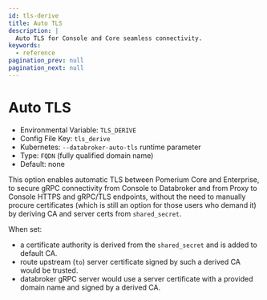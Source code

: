 ```yaml
---
id: tls-derive
title: Auto TLS
description: |
  Auto TLS for Console and Core seamless connectivity.
keywords:
  - reference
pagination_prev: null
pagination_next: null
---
```


# Auto TLS

- Environmental Variable: `TLS_DERIVE`
- Config File Key: `tls_derive`
- Kubernetes: `--databroker-auto-tls` runtime parameter
- Type: `FQDN` (fully qualified domain name)
- Default: none

This option enables automatic TLS between Pomerium Core and Enterprise, to secure gRPC connectivity from Console to Databroker and from Proxy to Console HTTPS and gRPC/TLS endpoints, without the need to manually procure certificates (which is still an option for those users who demand it) by deriving CA and server certs from `shared_secret`.

When set:

- a certificate authority is derived from the `shared_secret` and is added to default CA.
- route upstream (`to`) server certificate signed by such a derived CA would be trusted.
- databroker gRPC server would use a server certificate with a provided domain name and signed by a derived CA.
